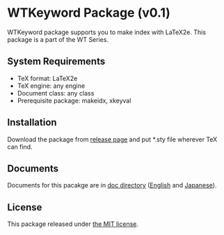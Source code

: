 # WTKeyword Package (v0.1)

WTKeyword package supports you to make index with LaTeX2e. This package is a part of the WT Series.

## System Requirements

* TeX format: LaTeX2e
* TeX engine: any engine
* Document class: any class
* Prerequisite package: makeidx, xkeyval

## Installation

Download the package from [release page](https://github.com/WatsonDNA/WTKeyword/releases) and
put *.sty file wherever TeX can find.

## Documents

Documents for this pacakge are in [doc directory](./doc) ([English](./doc/wtkeyword.pdf) and [Japanese](./doc/wtkeyword-ja.pdf)).

## License

This package released under [the MIT license](./LICENSE).
